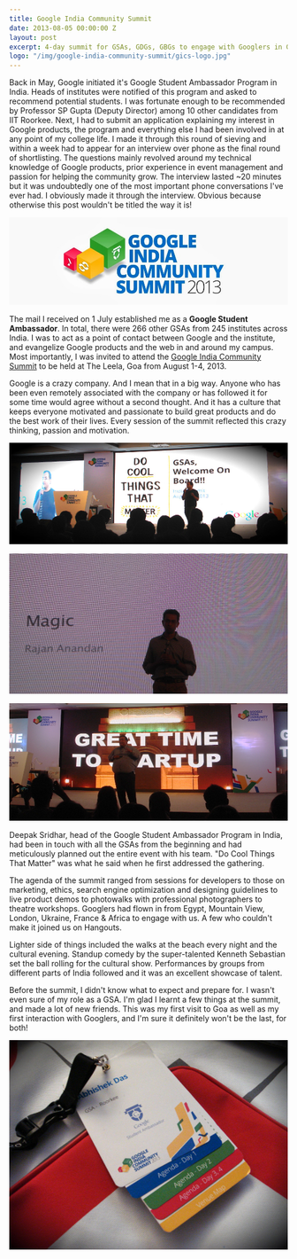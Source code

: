 ```yaml
---
title: Google India Community Summit
date: 2013-08-05 00:00:00 Z
layout: post
excerpt: 4-day summit for GSAs, GDGs, GBGs to engage with Googlers in Goa
logo: "/img/google-india-community-summit/gics-logo.jpg"
---
```


Back in May, Google initiated it's Google Student Ambassador Program in India. Heads of institutes were notified of this program and asked to recommend potential students. I was fortunate enough to be recommended by Professor SP Gupta (Deputy Director) among 10 other candidates from IIT Roorkee. Next, I had to submit an application explaining my interest in Google products, the program and everything else I had been involved in at any point of my college life. I made it through this round of sieving and within a week had to appear for an interview over phone as the final round of shortlisting. The questions mainly revolved around my technical knowledge of Google products, prior experience in event management and passion for helping the community grow. The interview lasted ~20 minutes but it was undoubtedly one of the most important phone conversations I've ever had. I obviously made it through the interview. Obvious because otherwise this post wouldn't be titled the way it is!

![](/img/google-india-community-summit/gics-logo.jpg)

The mail I received on 1 July established me as a **Google Student Ambassador**. In total, there were 266 other GSAs from 245 institutes across India. I was to act as a point of contact between Google and the institute, and evangelize Google products and the web in and around my campus. Most importantly, I was invited to attend the [Google India Community Summit](http://www.google.com/intl/ALL_in/events/gics/) to be held at The Leela, Goa from August 1-4, 2013.

Google is a crazy company. And I mean that in a big way. Anyone who has been even remotely associated with the company or has followed it for some time would agree without a second thought. And it has a culture that keeps everyone motivated and passionate to build great products and do the best work of their lives. Every session of the summit reflected this crazy thinking, passion and motivation.

![](/img/google-india-community-summit/deepak-sridhar.jpg)

![](/img/google-india-community-summit/magic.jpg)

![](/img/google-india-community-summit/startup.jpg)

Deepak Sridhar, head of the Google Student Ambassador Program in India, had been in touch with all the GSAs from the beginning and had meticulously planned out the entire event with his team. "Do Cool Things That Matter" was what he said when he first addressed the gathering.

The agenda of the summit ranged from sessions for developers to those on marketing, ethics, search engine optimization and designing guidelines to live product demos to photowalks with professional photographers to theatre workshops. Googlers had flown in from Egypt, Mountain View, London, Ukraine, France & Africa to engage with us. A few who couldn't make it joined us on Hangouts.

Lighter side of things included the walks at the beach every night and the cultural evening. Standup comedy by the super-talented Kenneth Sebastian set the ball rolling for the cultural show. Performances by groups from different parts of India followed and it was an excellent showcase of talent.

Before the summit, I didn't know what to expect and prepare for. I wasn't even sure of my role as a GSA. I'm glad I learnt a few things at the summit, and made a lot of new friends. This was my first visit to Goa as well as my first interaction with Googlers, and I'm sure it definitely won't be the last, for both!

![](/img/google-india-community-summit/swag.jpg)
